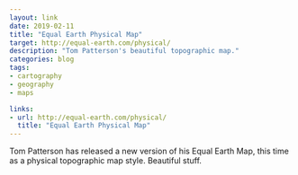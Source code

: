 ```yaml
---
layout: link
date: 2019-02-11
title: "Equal Earth Physical Map"
target: http://equal-earth.com/physical/
description: "Tom Patterson's beautiful topographic map."
categories: blog
tags:
- cartography
- geography
- maps

links:
- url: http://equal-earth.com/physical/
  title: "Equal Earth Physical Map"
---
```


Tom Patterson has released a new version of his Equal Earth Map, this time as a physical topographic map style. Beautiful stuff.
